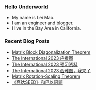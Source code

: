 ### Hello Underworld

- My name is Lei Mao.
- I am an engineer and blogger.
- I live in the Bay Area in California.


### Recent Blog Posts

<!-- BLOG-POST-LIST:START -->
- [Matrix Block Diagonalization Theorem](https://leimao.github.io/blog/Matrix-Block-Diagonalization-Theorem/)
- [The International 2023 应援图](https://leimao.github.io/essay/Dota2-TI-2023-%E5%BA%94%E6%8F%B4%E5%9B%BE/)
- [The International 2023 预习资料](https://leimao.github.io/essay/Dota2-TI-2023-%E9%A2%84%E4%B9%A0%E8%B5%84%E6%96%99/)
- [The International 2023 西雅图，我来了](https://leimao.github.io/essay/Dota2-TI-2023-%E8%A5%BF%E9%9B%85%E5%9B%BE/)
- [Matrix Rotation-Scaling Theorem](https://leimao.github.io/blog/Matrix-Rotation-Scaling-Theorem/)
- [《高达SEED》和巴以问题](https://leimao.github.io/essay/Gundam-SEED-%E5%B7%B4%E4%BB%A5%E9%97%AE%E9%A2%98/)
<!-- BLOG-POST-LIST:END -->

